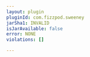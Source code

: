 ```yaml
---
layout: plugin
pluginId: com.fizzpod.sweeney
jarSha1: INVALID
isJarAvailable: false
error: NONE
violations: []

---
```

